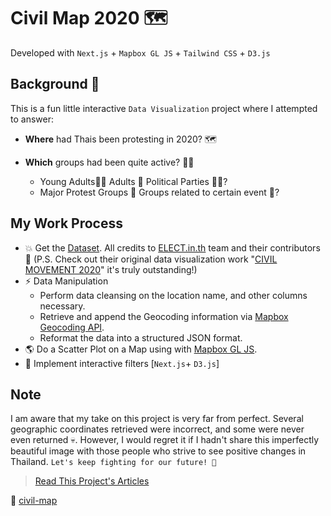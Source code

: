 # Civil Map 2020 🗺️

Developed with `Next.js` + `Mapbox GL JS` + `Tailwind CSS` + `D3.js`

## Background 🤔

This is a fun little interactive `Data Visualization` project where I attempted to answer:

- **Where** had Thais been protesting in 2020? 🗺️

- **Which** groups had been quite active? 🧑‍🦰
  - Young Adults🧑‍🎤 Adults 🦸 Political Parties 🧑‍💼?
  - Major Protest Groups 🐥 Groups related to certain event 🌴?

## My Work Process

- 💥 Get the [Dataset](https://docs.google.com/spreadsheets/d/1bzp2_7CoqzQS1R6qP0-02Ped83cutEHHlp05eVjhU88/edit#gid=2069977106). All credits to [ELECT.in.th](https://elect.in.th/) team and their contributors 🙏 (P.S. Check out their original data visualization work "[CIVIL MOVEMENT 2020](https://elect.in.th/civil-movement-2020/)" it's truly outstanding!)
- ⚡️ Data Manipulation
  - Perform data cleansing on the location name, and other columns necessary.
  - Retrieve and append the Geocoding information via [Mapbox Geocoding API](https://docs.mapbox.com/api/search/geocoding/).
  - Reformat the data into a structured JSON format.
- 🌎 Do a Scatter Plot on a Map using with [Mapbox GL JS](https://docs.mapbox.com/help/tutorials/use-mapbox-gl-js-with-react/).
- 🚀 Implement interactive filters [`Next.js`+ `D3.js`]

## Note

I am aware that my take on this project is very far from perfect. Several geographic coordinates retrieved were incorrect, and some were never even returned 💀. However, I would regret it if I hadn't share this imperfectly beautiful image with those people who strive to see positive changes in Thailand. `Let's keep fighting for our future! 🚀`

> [Read This Project's Articles](https://palminister-blog.vercel.app/?search=civil)

🚀 [civil-map](https://palminister-civil-map.vercel.app/)
